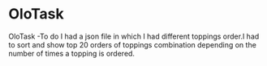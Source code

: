 # OloTask
OloTask
-To do
I had a json file in which I had different toppings order.I had to sort and show top 20 orders of toppings combination depending on the number of times a topping is ordered.

